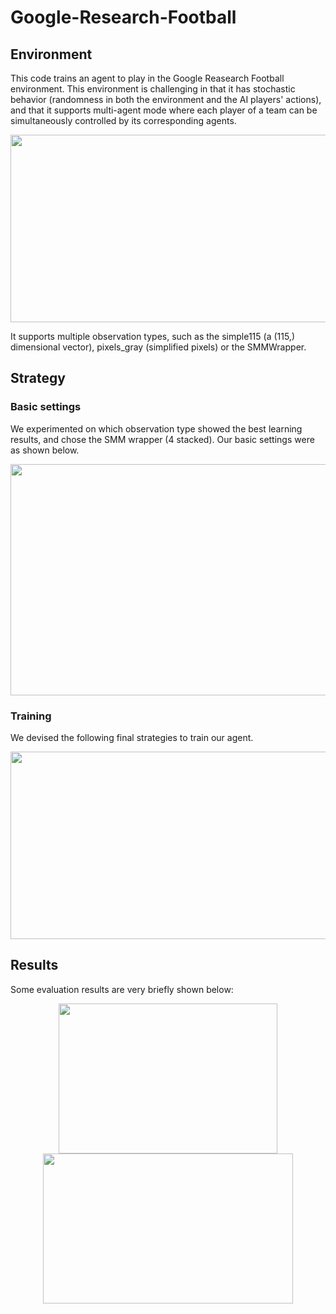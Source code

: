 # Google-Research-Football
## Environment
This code trains an agent to play in the Google Reasearch Football environment. This environment is challenging in that it has stochastic behavior (randomness in both the environment and the AI players' actions), and that it supports multi-agent mode where each player of a team can be simultaneously controlled by its corresponding agents. 
<p align="center">
  <img width="800" height="300" src="https://user-images.githubusercontent.com/97519387/195132179-35b4a49e-506a-4106-bfe8-55ead013e19a.png">
</p>

It supports multiple observation types, such as the simple115 (a (115,) dimensional vector), pixels_gray (simplified pixels) or the SMMWrapper.

## Strategy
### Basic settings
We experimented on which observation type showed the best learning results, and chose the SMM wrapper (4 stacked). Our basic settings were as shown below.

<p align="center">
  <img width="800" height="370" src="https://user-images.githubusercontent.com/97519387/195132757-5ca67ba7-ca3a-433e-9fce-657dea8b8023.png">
</p>

### Training
We devised the following final strategies to train our agent.
<p align="center">
  <img width="700" height="300" src="https://user-images.githubusercontent.com/97519387/195132681-7c9c90a3-9325-4553-85c2-3d86280ecc84.png">
</p>

## Results
Some evaluation results are very briefly shown below:
<p align="center">
  <img width="350" height="240" src="https://user-images.githubusercontent.com/97519387/195133440-cae53a75-a52e-41da-908b-366001ca3095.png"> <img width="400" height="240" src="https://user-images.githubusercontent.com/97519387/195133257-d66a3c2d-6d12-425b-a28b-8e5dc7961a01.png">
</p>
